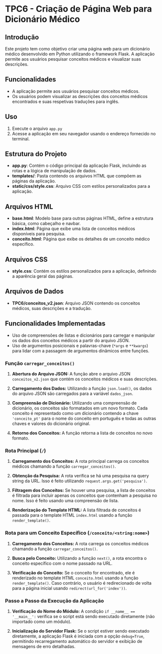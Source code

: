 # TPC6 - Criação de Página Web para Dicionário Médico

## Introdução
Este projeto tem como objetivo criar uma página web para um dicionário médico desenvolvido em Python utilizando o framework Flask. A aplicação permite aos usuários pesquisar conceitos médicos e visualizar suas descrições.

## Funcionalidades
- A aplicação permite aos usuários pesquisar conceitos médicos.
- Os usuários podem visualizar as descrições dos conceitos médicos encontrados e suas respetivas traduções para inglês.

## Uso
1. Execute o arquivo `app.py` 
2. Acesse a aplicação em seu navegador usando o endereço fornecido no terminal.

## Estrutura do Projeto
- **app.py**: Contém o código principal da aplicação Flask, incluindo as rotas e a lógica de manipulação de dados.
- **templates/**: Pasta contendo os arquivos HTML que compõem as páginas da aplicação.
- **static/css/style.css**: Arquivo CSS com estilos personalizados para a aplicação.

## Arquivos HTML
- **base.html**: Modelo base para outras páginas HTML, define a estrutura básica, como cabeçalho e navbar.
- **index.html**: Página que exibe uma lista de conceitos médicos disponíveis para pesquisa.
- **conceito.html**: Página que exibe os detalhes de um conceito médico específico.

## Arquivos CSS
- **style.css**: Contém os estilos personalizados para a aplicação, definindo a aparência geral das páginas.

## Arquivos de Dados
- **TPC6/conceitos_v2.json**: Arquivo JSON contendo os conceitos médicos, suas descrições e a tradução.

## Funcionalidades Implementadas
- Uso de compreensões de listas e dicionários para carregar e manipular os dados dos conceitos médicos a partir do arquivo JSON.
- Uso de argumentos posicionais e palavras-chave (`*args` e `**kwargs`) para lidar com a passagem de argumentos dinâmicos entre funções.

### Função `carregar_conceitos()`

1. **Abertura do Arquivo JSON:** A função abre o arquivo JSON `conceitos_v2.json` que contém os conceitos médicos e suas descrições.

2. **Carregamento dos Dados:** Utilizando a função `json.load()`, os dados do arquivo JSON são carregados para a variável `dados_json`.

3. **Compreensão de Dicionário:** Utilizando uma compreensão de dicionário, os conceitos são formatados em um novo formato. Cada conceito é representado como um dicionário contendo a chave `'conceito_pt'` para o nome do conceito em português e todas as outras chaves e valores do dicionário original.

4. **Retorno dos Conceitos:** A função retorna a lista de conceitos no novo formato.

### Rota Principal (`/`)

1. **Carregamento dos Conceitos:** A rota principal carrega os conceitos médicos chamando a função `carregar_conceitos()`.

2. **Obtenção da Pesquisa:** A rota verifica se há uma pesquisa na query string da URL. Isso é feito utilizando `request.args.get('pesquisa')`.

3. **Filtragem dos Conceitos:** Se houver uma pesquisa, a lista de conceitos é filtrada para incluir apenas os conceitos que contenham a pesquisa no nome. Isso é feito usando uma compreensão de lista.

4. **Renderização do Template HTML:** A lista filtrada de conceitos é passada para o template HTML `index.html` usando a função `render_template()`.

### Rota para um Conceito Específico (`/conceito/<string:nome>`)

1. **Carregamento dos Conceitos:** A rota carrega os conceitos médicos chamando a função `carregar_conceitos()`.

2. **Busca pelo Conceito:** Utilizando a função `next()`, a rota encontra o conceito específico com o nome passado na URL.

3. **Verificação do Conceito:** Se o conceito for encontrado, ele é renderizado no template HTML `conceito.html` usando a função `render_template()`. Caso contrário, o usuário é redirecionado de volta para a página inicial usando `redirect(url_for('index'))`.

### Passo a Passo da Execução da Aplicação

1. **Verificação do Nome do Módulo:** A condição `if __name__ == '__main__':` verifica se o script está sendo executado diretamente (não importado como um módulo).

2. **Inicialização do Servidor Flask:** Se o script estiver sendo executado diretamente, a aplicação Flask é iniciada com a opção `debug=True`, permitindo recarregamento automático do servidor e exibição de mensagens de erro detalhadas.

